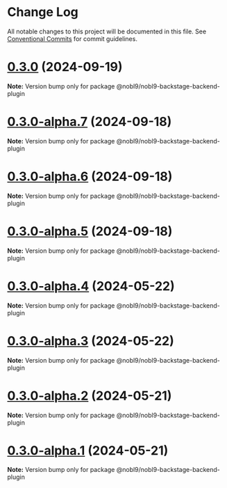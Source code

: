 # Change Log

All notable changes to this project will be documented in this file.
See [Conventional Commits](https://conventionalcommits.org) for commit guidelines.

# [0.3.0](https://github.com/nobl9/nobl9-backstage-plugin/compare/v0.3.0-alpha.7...v0.3.0) (2024-09-19)

**Note:** Version bump only for package @nobl9/nobl9-backstage-backend-plugin





# [0.3.0-alpha.7](https://github.com/nobl9/nobl9-backstage-plugin/compare/v0.3.0-alpha.6...v0.3.0-alpha.7) (2024-09-18)

**Note:** Version bump only for package @nobl9/nobl9-backstage-backend-plugin





# [0.3.0-alpha.6](https://github.com/nobl9/nobl9-backstage-plugin/compare/v0.3.0-alpha.5...v0.3.0-alpha.6) (2024-09-18)

**Note:** Version bump only for package @nobl9/nobl9-backstage-backend-plugin





# [0.3.0-alpha.5](https://github.com/nobl9/nobl9-backstage-plugin/compare/v0.3.0-alpha.4...v0.3.0-alpha.5) (2024-09-18)

**Note:** Version bump only for package @nobl9/nobl9-backstage-backend-plugin





# [0.3.0-alpha.4](https://github.com/nobl9/nobl9-backstage-plugin/compare/v0.2.0...v0.3.0-alpha.4) (2024-05-22)

**Note:** Version bump only for package @nobl9/nobl9-backstage-backend-plugin





# [0.3.0-alpha.3](https://github.com/nobl9/nobl9-backstage-plugin/compare/v0.2.0...v0.3.0-alpha.3) (2024-05-22)

**Note:** Version bump only for package @nobl9/nobl9-backstage-backend-plugin





# [0.3.0-alpha.2](https://github.com/nobl9/nobl9-backstage-plugin/compare/v0.2.0...v0.3.0-alpha.2) (2024-05-21)

**Note:** Version bump only for package @nobl9/nobl9-backstage-backend-plugin





# [0.3.0-alpha.1](https://github.com/nobl9/nobl9-backstage-plugin/compare/v0.2.0...v0.3.0-alpha.1) (2024-05-21)

**Note:** Version bump only for package @nobl9/nobl9-backstage-backend-plugin
